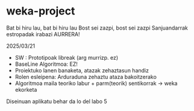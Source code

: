 # weka-project

Bat bi hiru lau, bat bi hiru lau
Bost sei zazpi, bost sei zazpi
Sanjuandarrak estropadak irabazi
AURRERA!

2025/03/21
- SW : Prototipoak libreak (arg murrizp. ez)
- BaseLine Algoritmoa: EZ!
- Proiektuko lanen banaketa, atazak zehaztasun handiz
- Rolen esleipena: Arduraduna zehaztu ataza bakoitzerako
- Algoritmoa maila teoriko labur + parm(teorik) sentikorrak -> weka ekorketa

Diseinuan aplikatu behar da lo del labo 5

